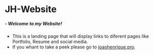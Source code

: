 # JH-Website
##### - Welcome to my Website!
+ This is a landing page that will display links to diferent pages like Portfolio, Resume and social media.
+ If you whant to take a peek please go to [joaohenrique.pro](https://joao-henrique.github.io/JH-Website/).
